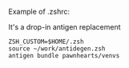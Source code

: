 Example of .zshrc:

It's a drop-in antigen replacement

```
ZSH_CUSTOM=$HOME/.zsh
source ~/work/antidegen.zsh
antigen bundle pawnhearts/venvs
```


